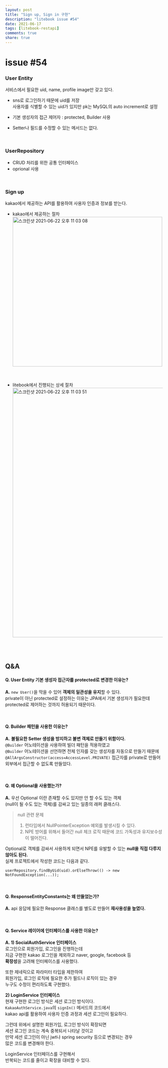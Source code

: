 ```yaml
---   
layout: post  
title: "Sign up, Sign in 구현"    
description: "litebook issue #54"  
date: 2021-06-17   
tags: [litebook-restapi]      
comments: true    
share: true
---  
```


# issue #54

### User Entity

서비스에서 필요한 uid, name, profile image만 갖고 있다.

* sns로 로그인하기 때문에 uid를 저장       
  사용자를 식별할 수 있는 uid가 있지만 pk는 MySQL의 auto increment로 설정

* 기본 생성자의 접근 제어자 : protected, Builder 사용

* Setter나 필드를 수정할 수 있는 메서드는 없다.

<br />    

### UserRepository

* CRUD 처리를 위한 공통 인터페이스
* oprional 사용

<br />      

### Sign up

kakao에서 제공하는 API를 활용하여 사용자 인증과 정보를 받는다.

* kakao에서 제공하는 절차   
  <img width="478" alt="스크린샷 2021-06-22 오후 11 03 08" src="https://user-images.githubusercontent.com/33855307/122938801-05340e80-d3ae-11eb-9982-cee8d0770faa.png">

<br />    

* litebook에서 진행되는 상세 절차     
  <img width="797" alt="스크린샷 2021-06-22 오후 11 03 51" src="https://user-images.githubusercontent.com/33855307/122938920-1f6dec80-d3ae-11eb-8262-2e43074ca000.png">

<br />       
<br />       

## Q&A

#### Q. User Entity 기본 생성자 접근자를 protected로 변경한 이유는?

**A.** `new User()`을 막을 수 있어 **객체의 일관성을 유지**할 수 있다.                 
private이 아닌 protected로 설정하는 이유는 JPA에서 기본 생성자가 필요한데                
protected로 제어하는 것까지 허용되기 때문이다.

<br />         

#### Q. Builder 패턴을 사용한 이유는?

**A.** **불필요한 Setter 생성을 방지하고 불변 객체로 만들기 위함이다.**               
`@Builder` 어노테이션을 사용하여 빌더 패턴을 적용하였고              
`@Builder` 어노테이션을 선언하면 전체 인자를 갖는 생성자를 자동으로 만들기 때문에               
`@AllArgsConstructor(access=AccessLevel.PRIVATE)` 접근자를 private로 만들어              
외부에서 접근할 수 없도록 만들었다.

<br />      

#### Q. 왜 Optional을 사용했는가?

**A.** 우선 Optional 이란 존재할 수도 있지만 안 할 수도 있는 객체           
(null이 될 수도 있는 객체)를 감싸고 있는 일종의 래퍼 클래스다.

> null 관련 문제
> 1) 런타임에서 NullPointerException 예외를 발생시킬 수 있다.
> 2) NPE 방어를 위해서 들어간 null 체크 로직 때문에 코드 가독성과 유지보수성이 떨어진다.

Optional로 객체를 감싸서 사용하게 되면서 NPE를 유발할 수 있는 **null을 직접 다루지 않아도 된다.**              
실제 프로젝트에서 작성한 코드는 다음과 같다.

```
userRepository.findByUid(uid).orElseThrow(() -> new NotFoundException(...));
```

<br />            

#### Q. ResponseEntityConstants는 왜 만들었는가?

**A.** api 응답에 필요한 Response 클래스를 별도로 만들어 **재사용성을 높였다.**

<br />     

#### Q. Service 레이어에 인터페이스를 사용한 이유는?     

**A. 1) SocialAuthService 인터페이스**         
로그인으로 회원가입, 로그인을 진행하는데                
지금 구현한 kakao 로그인을 제외하고 naver, google, facebook 등                
**확장성**을 고려해 인터페이스를 사용했다.

또한 제네릭으로 파라미터 타입을 제한하여              
회원가입, 로그인 로직에 필요한 추가 필드나 로직이 있는 경우           
누구도 수정이 편리하도록 구현했다.   


**2) LoginService 인터페이스**            
현재 구현한 로그인 방식은 세션 로그인 방식이다.                 
`KakaoAuthService.java`의 `signIn()` 메서드의 코드에서                   
kakao api를 활용하여 사용자 인증 과정과 세션 로그인이 필요하다.                

그런데 위에서 설명한 회원가입, 로그인 방식이 확장되면    
세션 로그인 코드는 계속 중복되서 나타날 것이고    
만약 세션 로그인이 아닌 jwt나 spring security 등으로 변경되는 경우     
많은 코드를 변경해야 한다.    

LoginService 인터페이스를 구현해서   
반복되는 코드를 줄이고 확장을 대비할 수 있다.

